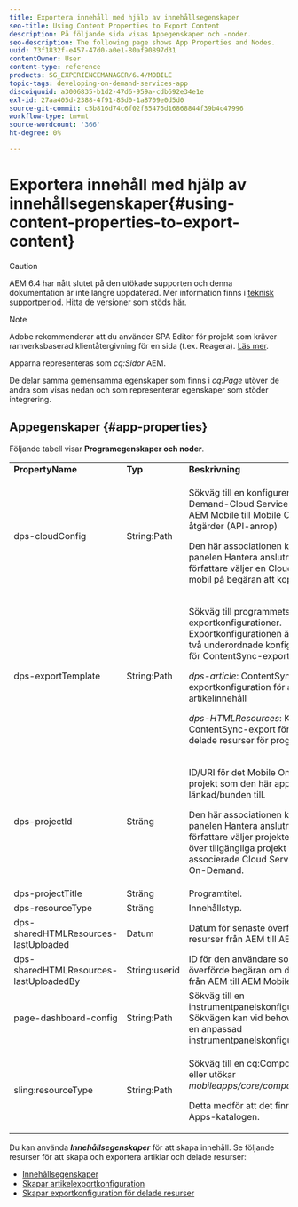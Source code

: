 ```yaml
---
title: Exportera innehåll med hjälp av innehållsegenskaper
seo-title: Using Content Properties to Export Content
description: På följande sida visas Appegenskaper och -noder.
seo-description: The following page shows App Properties and Nodes.
uuid: 73f1832f-e457-47d0-a0e1-80af90897d31
contentOwner: User
content-type: reference
products: SG_EXPERIENCEMANAGER/6.4/MOBILE
topic-tags: developing-on-demand-services-app
discoiquuid: a3006835-b1d2-47d6-959a-cdb692e34e1e
exl-id: 27aa405d-2388-4f91-85d0-1a8709e0d5d0
source-git-commit: c5b816d74c6f02f85476d16868844f39b4c47996
workflow-type: tm+mt
source-wordcount: '366'
ht-degree: 0%

---
```


# Exportera innehåll med hjälp av innehållsegenskaper{#using-content-properties-to-export-content}

>[!CAUTION]
>
>AEM 6.4 har nått slutet på den utökade supporten och denna dokumentation är inte längre uppdaterad. Mer information finns i [teknisk supportperiod](https://helpx.adobe.com/support/programs/eol-matrix.html). Hitta de versioner som stöds [här](https://experienceleague.adobe.com/docs/).

>[!NOTE]
>
>Adobe rekommenderar att du använder SPA Editor för projekt som kräver ramverksbaserad klientåtergivning för en sida (t.ex. Reagera). [Läs mer](/help/sites-developing/spa-overview.md).

Apparna representeras som *cq:Sidor* AEM.

De delar samma gemensamma egenskaper som finns i *cq:Page* utöver de andra som visas nedan och som representerar egenskaper som stöder integrering.

## Appegenskaper {#app-properties}

Följande tabell visar **Programegenskaper och noder**.

<table>
 <tbody>
  <tr>
   <td><strong>PropertyName</strong></td>
   <td><strong>Typ</strong></td>
   <td><strong>Beskrivning</strong></td>
  </tr>
  <tr>
   <td>dps-cloudConfig</td>
   <td>String:Path</td>
   <td><p>Sökväg till en konfigurerad Mobile On-Demand-Cloud Service. Används för AEM Mobile till Mobile On-Demand-åtgärder (API-anrop)</p> <p>Den här associationen konfigureras via panelen Hantera anslutning när en författare väljer en Cloud Service för mobil på begäran att koppla appen till.</p> </td>
  </tr>
  <tr>
   <td>dps-exportTemplate</td>
   <td>String:Path</td>
   <td><p>Sökväg till programmets exportkonfigurationer. Exportkonfigurationen är en mapp med två underordnade konfigurationsmallar för ContentSync-export.</p> <p><i>dps-article</i>: ContentSync-exportkonfiguration för att exportera artikelinnehåll</p> <p><i>dps-HTMLResources</i>: Konfiguration av ContentSync-export för att exportera delade resurser för program/artikel</p> </td>
  </tr>
  <tr>
   <td>dps-projectId</td>
   <td>Sträng</td>
   <td><p>ID/URI för det Mobile On-Demand-projekt som den här appen är länkad/bunden till.</p> <p>Den här associationen konfigureras via panelen Hantera anslutning när en författare väljer projektet från en lista över tillgängliga projekt för den associerade Cloud Servicen Mobile On-Demand.</p> </td>
  </tr>
  <tr>
   <td>dps-projectTitle</td>
   <td>Sträng</td>
   <td>Programtitel.</td>
  </tr>
  <tr>
   <td>dps-resourceType</td>
   <td>Sträng</td>
   <td>Innehållstyp.</td>
  </tr>
  <tr>
   <td>dps-sharedHTMLResources-lastUploaded</td>
   <td>Datum</td>
   <td>Datum för senaste överföring av delade resurser från AEM till AEM Mobile.</td>
  </tr>
  <tr>
   <td>dps-sharedHTMLResources-lastUploadedBy</td>
   <td>String:userid</td>
   <td>ID för den användare som senast överförde begäran om delade resurser från AEM till AEM Mobile.</td>
  </tr>
  <tr>
   <td>page-dashboard-config</td>
   <td>String:Path</td>
   <td>Sökväg till en instrumentpanelskonfiguration. Sökvägen kan vid behov omdirigeras till en anpassad instrumentpanelskonfiguration.</td>
  </tr>
  <tr>
   <td>sling:resourceType</td>
   <td>String:Path</td>
   <td><p>Sökväg till en cq:Component som är eller utökar <i>mobileapps/core/components/instance.</i></p> <p>Detta medför att det finns och återges i Apps-katalogen.</p> </td>
  </tr>
 </tbody>
</table>

Du kan använda ***Innehållsegenskaper*** för att skapa innehåll. Se följande resurser för att skapa och exportera artiklar och delade resurser:

* [Innehållsegenskaper](/help/mobile/content-properties.md)
* [Skapar artikelexportkonfiguration](/help/mobile/creating-article-export-configuration.md)
* [Skapar exportkonfiguration för delade resurser](/help/mobile/creating-shared-resources-export-configuration.md)
